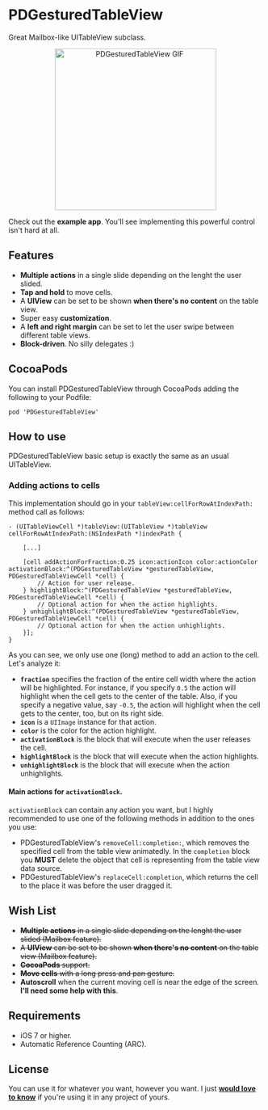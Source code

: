 PDGesturedTableView
===================

Great Mailbox-like UITableView subclass.

<p align="center">
	<img src="https://raw.github.com/Dromaguirre/PDGesturedTableView/master/Images/1.gif" alt="PDGesturedTableView GIF" title="PDGesturedTableView GIF" width="320px" />
</p>

Check out the **example app**. You'll see implementing this powerful control isn't hard at all.

## Features

- **Multiple actions** in a single slide depending on the lenght the user slided.
- **Tap and hold** to move cells.
- A **UIView** can be set to be shown **when there's no content** on the table view.
- Super easy **customization**.
- A **left and right margin** can be set to let the user swipe between different table views.
- **Block-driven**. No silly delegates :)

## CocoaPods

You can install PDGesturedTableView through CocoaPods adding the following to your Podfile:

	pod 'PDGesturedTableView'

## How to use

PDGesturedTableView basic setup is exactly the same as an usual UITableView.

### Adding actions to cells

This implementation should go in your `tableView:cellForRowAtIndexPath:` method call as follows:

	- (UITableViewCell *)tableView:(UITableView *)tableView cellForRowAtIndexPath:(NSIndexPath *)indexPath {
	
		[...]
		
		[cell addActionForFraction:0.25 icon:actionIcon color:actionColor activationBlock:^(PDGesturedTableView *gesturedTableView, PDGesturedTableViewCell *cell) {
            // Action for user release.
        } highlightBlock:^(PDGesturedTableView *gesturedTableView, PDGesturedTableViewCell *cell) {
            // Optional action for when the action highlights.
        } unhighlightBlock:^(PDGesturedTableView *gesturedTableView, PDGesturedTableViewCell *cell) {
            // Optional action for when the action unhighlights.
        }];
	}

As you can see, we only use one (long) method to add an action to the cell. Let's analyze it:

- **`fraction`** specifies the fraction of the entire cell width where the action will be highlighted. For instance, if you specify `0.5` the action will highlight when the cell gets to the center of the table. Also, if you specify a negative value, say `-0.5`, the action will highlight when the cell gets to the center, too, but on its right side.
- **`icon`** is a `UIImage` instance for that action.
- **`color`** is the color for the action highlight.
- **`activationBlock`** is the block that will execute when the user releases the cell.
- **`highlightBlock`** is the block that will execute when the action highlights.
- **`unhighlightBlock`** is the block that will execute when the action unhighlights.

#### Main actions for `activationBlock`.

`activationBlock` can contain any action you want, but I highly recommended to use one of the following methods in addition to the ones you use:

- PDGesturedTableView's `removeCell:completion:`, which removes the specified cell from the table view animatedly. In the `completion` block you **MUST** delete the object that cell is representing from the table view data source.
- PDGesturedTableView's `replaceCell:completion`, which returns the cell to the place it was before the user dragged it.

## Wish List

- ~~**Multiple actions** in a single slide depending on the lenght the user slided (Mailbox feature).~~
- ~~A **UIView** can be set to be shown **when there's no content** on the table view (Mailbox feature).~~
- ~~**CocoaPods** support.~~
- ~~**Move cells** with a long press and pan gesture.~~
- **Autoscroll** when the current moving cell is near the edge of the screen. **I'll need some help with this**.

## Requirements

- iOS 7 or higher.
- Automatic Reference Counting (ARC).

## License

You can use it for whatever you want, however you want. I just **[would love to know](mailto:dromaguirre@gmail.com)** if you're using it in any project of yours.